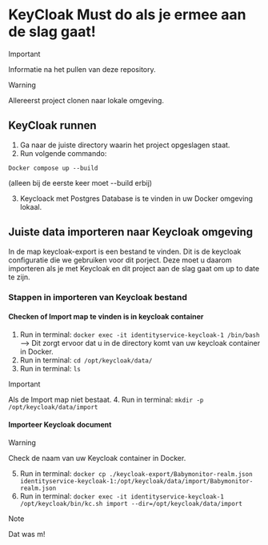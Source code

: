 # KeyCloak Must do als je ermee aan de slag gaat!

> [!IMPORTANT]  
> Informatie na het pullen van deze repository.

> [!WARNING]  
> Allereerst project clonen naar lokale omgeving.


## KeyCloak runnen

1. Ga naar de juiste directory waarin het project opgeslagen staat.
2. Run volgende commando: 

```Docker compose up --build``` 

(alleen bij de eerste keer moet --build erbij)

3. Keycloack met Postgres Database is te vinden in uw Docker omgeving lokaal.

## Juiste data importeren naar Keycloak omgeving

In de map keycloak-export is een bestand te vinden. Dit is de keycloak configuratie die we gebruiken voor dit porject. Deze moet u daarom importeren als je met Keycloak en dit project aan de slag gaat om up to date te zijn.

### Stappen in importeren van Keycloak bestand

#### Checken of Import map te vinden is in keycloak container

1. Run in terminal: ```docker exec -it identityservice-keycloak-1 /bin/bash``` --> Dit zorgt ervoor dat u in de directory komt van uw keycloak container in Docker.
2. Run in terminal: ```cd /opt/keycloak/data/``` 
3. Run in terminal: ```ls```

> [!IMPORTANT]  
> Als de Import map niet bestaat.
> 4. Run in terminal: ```mkdir -p /opt/keycloak/data/import```

#### Importeer Keycloak document

> [!WARNING]  
> Check de naam van uw Keycloak container in Docker.

5. Run in terminal: ```docker cp ./keycloak-export/Babymonitor-realm.json identityservice-keycloak-1:/opt/keycloak/data/import/Babymonitor-realm.json```
6. Run in terminal: ```docker exec -it identityservice-keycloak-1 /opt/keycloak/bin/kc.sh import --dir=/opt/keycloak/data/import```

> [!NOTE]  
> Dat was m!
